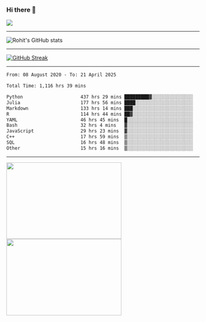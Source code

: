 ### Hi there 👋

 ![](https://komarev.com/ghpvc/?username=RohitRathore1&color=blueviolet)

<hr/>

![Rohit's GitHub stats](https://github-readme-stats.vercel.app/api?username=RohitRathore1&show_icons=true&theme=transparent)

<hr/>

[![GitHub Streak](http://github-readme-streak-stats.herokuapp.com?user=RohitRathore1&theme=dark&mode=weekly)](https://git.io/streak-stats)

<hr/>

<!--START_SECTION:waka-->

```txt
From: 08 August 2020 - To: 21 April 2025

Total Time: 1,116 hrs 39 mins

Python                     437 hrs 29 mins █████████▓░░░░░░░░░░░░░░░   39.18 %
Julia                      177 hrs 56 mins ████░░░░░░░░░░░░░░░░░░░░░   15.94 %
Markdown                   133 hrs 14 mins ███░░░░░░░░░░░░░░░░░░░░░░   11.93 %
R                          114 hrs 44 mins ██▓░░░░░░░░░░░░░░░░░░░░░░   10.28 %
YAML                       46 hrs 45 mins  █░░░░░░░░░░░░░░░░░░░░░░░░   04.19 %
Bash                       32 hrs 4 mins   ▓░░░░░░░░░░░░░░░░░░░░░░░░   02.87 %
JavaScript                 29 hrs 23 mins  ▓░░░░░░░░░░░░░░░░░░░░░░░░   02.63 %
C++                        17 hrs 59 mins  ▒░░░░░░░░░░░░░░░░░░░░░░░░   01.61 %
SQL                        16 hrs 48 mins  ▒░░░░░░░░░░░░░░░░░░░░░░░░   01.51 %
Other                      15 hrs 16 mins  ▒░░░░░░░░░░░░░░░░░░░░░░░░   01.37 %
```

<!--END_SECTION:waka-->

<hr/>

<p>
  <img src="https://wakatime.com/share/@TeAmp0is0N/3935ee43-08a3-493e-8b95-60c1f9204b15.svg" width="300" height="200">
  <img src="https://wakatime.com/share/@TeAmp0is0N/8717aacc-7340-44e0-abb1-987dc9823fcd.svg" width="300" height="200">
</p>




